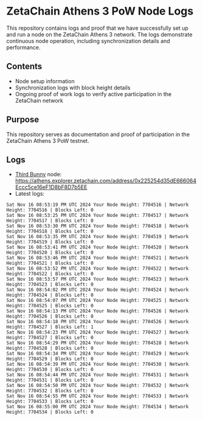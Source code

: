 # ZetaChain Athens 3 PoW Node Logs
This repository contains logs and proof that we have successfully set up and run a node on the ZetaChain Athens 3 network. The logs demonstrate continuous node operation, including synchronization details and performance.

## Contents
- Node setup information
- Synchronization logs with block height details
- Ongoing proof of work logs to verify active participation in the ZetaChain network

## Purpose
This repository serves as documentation and proof of participation in the ZetaChain Athens 3 PoW testnet.

## Logs

- [Third Bunny](https://thirdbunny.xyz/) node: https://athens.explorer.zetachain.com/address/0x225254d35dE666064Eccc5ce16eF1D8bF8D7b5EE
- Latest logs:
```
Sat Nov 16 08:53:19 PM UTC 2024 Your Node Height: 7704516 | Network Height: 7704516 | Blocks Left: 0
Sat Nov 16 08:53:25 PM UTC 2024 Your Node Height: 7704517 | Network Height: 7704517 | Blocks Left: 0
Sat Nov 16 08:53:30 PM UTC 2024 Your Node Height: 7704518 | Network Height: 7704518 | Blocks Left: 0
Sat Nov 16 08:53:35 PM UTC 2024 Your Node Height: 7704519 | Network Height: 7704519 | Blocks Left: 0
Sat Nov 16 08:53:41 PM UTC 2024 Your Node Height: 7704520 | Network Height: 7704520 | Blocks Left: 0
Sat Nov 16 08:53:46 PM UTC 2024 Your Node Height: 7704521 | Network Height: 7704521 | Blocks Left: 0
Sat Nov 16 08:53:52 PM UTC 2024 Your Node Height: 7704522 | Network Height: 7704522 | Blocks Left: 0
Sat Nov 16 08:53:57 PM UTC 2024 Your Node Height: 7704523 | Network Height: 7704523 | Blocks Left: 0
Sat Nov 16 08:54:02 PM UTC 2024 Your Node Height: 7704524 | Network Height: 7704524 | Blocks Left: 0
Sat Nov 16 08:54:07 PM UTC 2024 Your Node Height: 7704525 | Network Height: 7704525 | Blocks Left: 0
Sat Nov 16 08:54:13 PM UTC 2024 Your Node Height: 7704526 | Network Height: 7704526 | Blocks Left: 0
Sat Nov 16 08:54:18 PM UTC 2024 Your Node Height: 7704526 | Network Height: 7704527 | Blocks Left: 1
Sat Nov 16 08:54:23 PM UTC 2024 Your Node Height: 7704527 | Network Height: 7704527 | Blocks Left: 0
Sat Nov 16 08:54:29 PM UTC 2024 Your Node Height: 7704528 | Network Height: 7704528 | Blocks Left: 0
Sat Nov 16 08:54:34 PM UTC 2024 Your Node Height: 7704529 | Network Height: 7704529 | Blocks Left: 0
Sat Nov 16 08:54:39 PM UTC 2024 Your Node Height: 7704530 | Network Height: 7704530 | Blocks Left: 0
Sat Nov 16 08:54:44 PM UTC 2024 Your Node Height: 7704531 | Network Height: 7704531 | Blocks Left: 0
Sat Nov 16 08:54:50 PM UTC 2024 Your Node Height: 7704532 | Network Height: 7704532 | Blocks Left: 0
Sat Nov 16 08:54:55 PM UTC 2024 Your Node Height: 7704533 | Network Height: 7704533 | Blocks Left: 0
Sat Nov 16 08:55:00 PM UTC 2024 Your Node Height: 7704534 | Network Height: 7704534 | Blocks Left: 0
```
